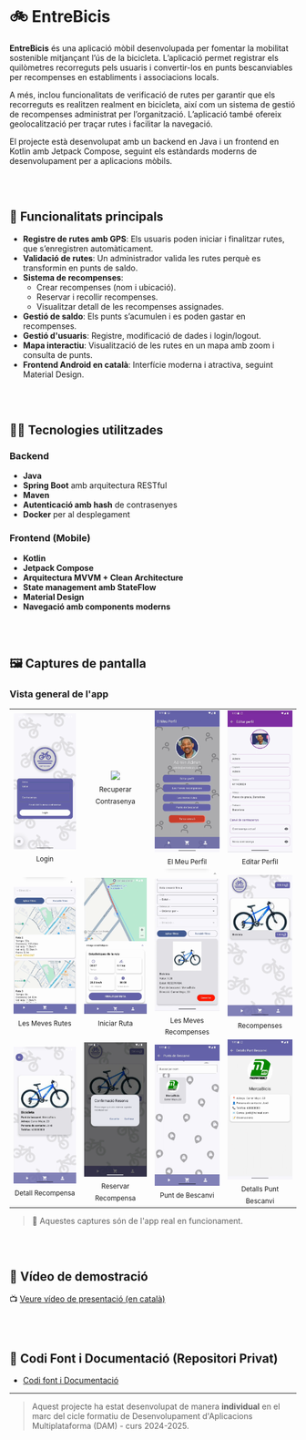 # 🚲 EntreBicis

**EntreBicis** és una aplicació mòbil desenvolupada per fomentar la mobilitat sostenible mitjançant l’ús de la bicicleta. L’aplicació permet registrar els quilòmetres recorreguts pels usuaris i convertir-los en punts bescanviables per recompenses en establiments i associacions locals.

A més, inclou funcionalitats de verificació de rutes per garantir que els recorreguts es realitzen realment en bicicleta, així com un sistema de gestió de recompenses administrat per l’organització. L’aplicació també ofereix geolocalització per traçar rutes i facilitar la navegació.

El projecte està desenvolupat amb un backend en Java i un frontend en Kotlin amb Jetpack Compose, seguint els estàndards moderns de desenvolupament per a aplicacions mòbils.

<br><br>
## 📱 Funcionalitats principals

- **Registre de rutes amb GPS**: Els usuaris poden iniciar i finalitzar rutes, que s’enregistren automàticament.
- **Validació de rutes**: Un administrador valida les rutes perquè es transformin en punts de saldo.
- **Sistema de recompenses**:
  - Crear recompenses (nom i ubicació).
  - Reservar i recollir recompenses.
  - Visualitzar detall de les recompenses assignades.
- **Gestió de saldo**: Els punts s’acumulen i es poden gastar en recompenses.
- **Gestió d'usuaris**: Registre, modificació de dades i login/logout.
- **Mapa interactiu**: Visualització de les rutes en un mapa amb zoom i consulta de punts.
- **Frontend Android en català**: Interfície moderna i atractiva, seguint Material Design.

<br><br>
## 🧑‍💻 Tecnologies utilitzades

### Backend
- **Java**
- **Spring Boot** amb arquitectura RESTful
- **Maven**
- **Autenticació amb hash** de contrasenyes
- **Docker** per al desplegament

### Frontend (Mobile)
- **Kotlin**
- **Jetpack Compose**
- **Arquitectura MVVM + Clean Architecture**
- **State management amb StateFlow**
- **Material Design**
- **Navegació amb components moderns**

<br><br>
## 🖼️ Captures de pantalla

### Vista general de l'app

<table>
  <tr>
    <td align="center">
      <img src="screenshots/Login.PNG" width="180"/><br>
      <sub>Login</sub>
    </td>
    <td align="center">
      <img src="screenshots/RecuperarContraseña.PNG" width="180"/><br>
      <sub>Recuperar Contrasenya</sub>
    </td>
    <td align="center">
      <img src="screenshots/ElMeuPerfil.PNG" width="180"/><br>
      <sub>El Meu Perfil</sub>
    </td>
    <td align="center">
      <img src="screenshots/EditarPerfil.PNG" width="180"/><br>
      <sub>Editar Perfil</sub>
    </td>
  </tr>
  <tr>
    <td align="center">
      <img src="screenshots/LesMevesRutes.PNG" width="180"/><br>
      <sub>Les Meves Rutes</sub>
    </td>
    <td align="center">
      <img src="screenshots/RutaIniciada.PNG" width="180"/><br>
      <sub>Iniciar Ruta</sub>
    </td>
    <td align="center">
      <img src="screenshots/LesMevesReserves.PNG" width="180"/><br>
      <sub>Les Meves Recompenses</sub>
    </td>
    <td align="center">
      <img src="screenshots/Recompenses.PNG" width="180"/><br>
      <sub>Recompenses</sub>
    </td>
  </tr>
  <tr>
    <td align="center">
      <img src="screenshots/DetallRecompensa.PNG" width="180"/><br>
      <sub>Detall Recompensa</sub>
    </td>
    <td align="center">
      <img src="screenshots/ReservarRecompensa.PNG" width="180"/><br>
      <sub>Reservar Recompensa</sub>
    </td>
    <td align="center">
      <img src="screenshots/PuntDeBescanvi.PNG" width="180"/><br>
      <sub>Punt de Bescanvi</sub>
    </td>
    <td align="center">
      <img src="screenshots/DetallsPuntBescanvi.PNG" width="180"/><br>
      <sub>Detalls Punt Bescanvi</sub>
    </td>
  </tr>
</table>

> 📸 Aquestes captures són de l'app real en funcionament.


<br><br>
## 🎥 Vídeo de demostració

📺 [Veure vídeo de presentació (en català)](https://drive.google.com/file/d/12OXJbUOP_mFEEN2-G7enPdad6RWxxcwq/view?usp=sharing)

<br><br>
## 📄 Codi Font i Documentació (Repositori Privat)

- [Codi font i Documentació](https://gitlab.com/ylopez7/entrebicis)

---

> Aquest projecte ha estat desenvolupat de manera **individual** en el marc del cicle formatiu de Desenvolupament d'Aplicacions Multiplataforma (DAM) - curs 2024-2025.
